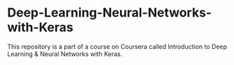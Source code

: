 # Deep-Learning-Neural-Networks-with-Keras
This repository is a part of a course on Coursera called Introduction to Deep Learning &amp; Neural Networks with Keras.
